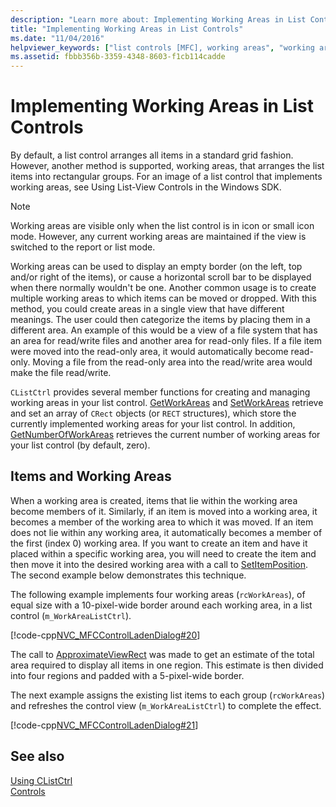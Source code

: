 ```yaml
---
description: "Learn more about: Implementing Working Areas in List Controls"
title: "Implementing Working Areas in List Controls"
ms.date: "11/04/2016"
helpviewer_keywords: ["list controls [MFC], working areas", "working areas in list control [MFC]"]
ms.assetid: fbbb356b-3359-4348-8603-f1cb114cadde
---
```

# Implementing Working Areas in List Controls

By default, a list control arranges all items in a standard grid fashion. However, another method is supported, working areas, that arranges the list items into rectangular groups. For an image of a list control that implements working areas, see Using List-View Controls in the Windows SDK.

> [!NOTE]
> Working areas are visible only when the list control is in icon or small icon mode. However, any current working areas are maintained if the view is switched to the report or list mode.

Working areas can be used to display an empty border (on the left, top and/or right of the items), or cause a horizontal scroll bar to be displayed when there normally wouldn't be one. Another common usage is to create multiple working areas to which items can be moved or dropped. With this method, you could create areas in a single view that have different meanings. The user could then categorize the items by placing them in a different area. An example of this would be a view of a file system that has an area for read/write files and another area for read-only files. If a file item were moved into the read-only area, it would automatically become read-only. Moving a file from the read-only area into the read/write area would make the file read/write.

`CListCtrl` provides several member functions for creating and managing working areas in your list control. [GetWorkAreas](reference/clistctrl-class.md#getworkareas) and [SetWorkAreas](reference/clistctrl-class.md#setworkareas) retrieve and set an array of `CRect` objects (or `RECT` structures), which store the currently implemented working areas for your list control. In addition, [GetNumberOfWorkAreas](reference/clistctrl-class.md#getnumberofworkareas) retrieves the current number of working areas for your list control (by default, zero).

## Items and Working Areas

When a working area is created, items that lie within the working area become members of it. Similarly, if an item is moved into a working area, it becomes a member of the working area to which it was moved. If an item does not lie within any working area, it automatically becomes a member of the first (index 0) working area. If you want to create an item and have it placed within a specific working area, you will need to create the item and then move it into the desired working area with a call to [SetItemPosition](reference/clistctrl-class.md#setitemposition). The second example below demonstrates this technique.

The following example implements four working areas (`rcWorkAreas`), of equal size with a 10-pixel-wide border around each working area, in a list control (`m_WorkAreaListCtrl`).

[!code-cpp[NVC_MFCControlLadenDialog#20](codesnippet/cpp/implementing-working-areas-in-list-controls_1.cpp)]

The call to [ApproximateViewRect](reference/clistctrl-class.md#approximateviewrect) was made to get an estimate of the total area required to display all items in one region. This estimate is then divided into four regions and padded with a 5-pixel-wide border.

The next example assigns the existing list items to each group (`rcWorkAreas`) and refreshes the control view (`m_WorkAreaListCtrl`) to complete the effect.

[!code-cpp[NVC_MFCControlLadenDialog#21](codesnippet/cpp/implementing-working-areas-in-list-controls_2.cpp)]

## See also

[Using CListCtrl](using-clistctrl.md)<br/>
[Controls](controls-mfc.md)

